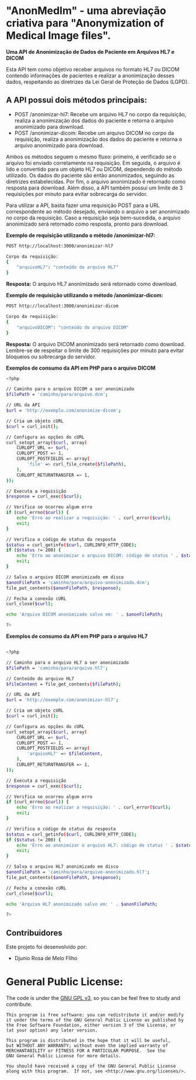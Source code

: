 # "AnonMedIm" - uma abreviação criativa para "Anonymization of Medical Image files".
**Uma API de Anonimização de Dados de Paciente em Arquivos HL7 e DICOM**

Esta API tem como objetivo receber arquivos no formato HL7 ou DICOM contendo informações de pacientes e realizar a anonimização desses dados, respeitando as diretrizes da Lei Geral de Proteção de Dados (LGPD).

## A API possui dois métodos principais:

- POST /anonimizar-hl7: Recebe um arquivo HL7 no corpo da requisição, realiza a anonimização dos dados do paciente e retorna o arquivo anonimizado para download.
- POST /anonimizar-dicom: Recebe um arquivo DICOM no corpo da requisição, realiza a anonimização dos dados do paciente e retorna o arquivo anonimizado para download.

Ambos os métodos seguem o mesmo fluxo: primeiro, é verificado se o arquivo foi enviado corretamente na requisição. Em seguida, o arquivo é lido e convertido para um objeto HL7 ou DICOM, dependendo do método utilizado. Os dados do paciente são então anonimizados, seguindo as diretrizes estabelecidas. Por fim, o arquivo anonimizado é retornado como resposta para download.
Além disso, a API também possui um limite de 3 requisições por minuto para evitar sobrecarga do servidor.

Para utilizar a API, basta fazer uma requisição POST para a URL correspondente ao método desejado, enviando o arquivo a ser anonimizado no corpo da requisição. Caso a requisição seja bem-sucedida, o arquivo anonimizado será retornado como resposta, pronto para download.

**Exemplo de requisição utilizando o método /anonimizar-hl7:**

```sh
POST http://localhost:3000/anonimizar-hl7

Corpo da requisição:
{
    "arquivoHL7": "conteúdo do arquivo HL7"
}
```
**Resposta:**
O arquivo HL7 anonimizado será retornado como download.

**Exemplo de requisição utilizando o método /anonimizar-dicom:**
```sh
POST http://localhost:3000/anonimizar-dicom

Corpo da requisição:
{
    "arquivoDICOM": "conteúdo do arquivo DICOM"
}
```

**Resposta:**
O arquivo DICOM anonimizado será retornado como download.
Lembre-se de respeitar o limite de 300 requisições por minuto para evitar bloqueios ou sobrecarga do servidor.

**Exemplos de consumo da API em PHP para o arquivo DICOM**
```sh
<?php

// Caminho para o arquivo DICOM a ser anonimizado
$filePath = 'caminho/para/arquivo.dcm';

// URL da API
$url = 'http://exemplo.com/anonimize-dicom';

// Cria um objeto cURL
$curl = curl_init();

// Configura as opções do cURL
curl_setopt_array($curl, array(
    CURLOPT_URL => $url,
    CURLOPT_POST => 1,
    CURLOPT_POSTFIELDS => array(
        'file' => curl_file_create($filePath),
    ),
    CURLOPT_RETURNTRANSFER => 1,
));

// Executa a requisição
$response = curl_exec($curl);

// Verifica se ocorreu algum erro
if (curl_errno($curl)) {
    echo 'Erro ao realizar a requisição: ' . curl_error($curl);
    exit;
}

// Verifica o código de status da resposta
$status = curl_getinfo($curl, CURLINFO_HTTP_CODE);
if ($status != 200) {
    echo 'Erro ao anonimizar o arquivo DICOM: código de status ' . $status;
    exit;
}

// Salva o arquivo DICOM anonimizado em disco
$anonFilePath = 'caminho/para/arquivo-anonimizado.dcm';
file_put_contents($anonFilePath, $response);

// Fecha a conexão cURL
curl_close($curl);

echo 'Arquivo DICOM anonimizado salvo em: ' . $anonFilePath;

?>
```

**Exemplos de consumo da API em PHP para o arquivo HL7**
```sh

<?php

// Caminho para o arquivo HL7 a ser anonimizado
$filePath = 'caminho/para/arquivo.hl7';

// Conteúdo do arquivo HL7
$fileContent = file_get_contents($filePath);

// URL da API
$url = 'http://exemplo.com/anonimizar-hl7';

// Cria um objeto cURL
$curl = curl_init();

// Configura as opções do cURL
curl_setopt_array($curl, array(
    CURLOPT_URL => $url,
    CURLOPT_POST => 1,
    CURLOPT_POSTFIELDS => array(
        'arquivoHL7' => $fileContent,
    ),
    CURLOPT_RETURNTRANSFER => 1,
));

// Executa a requisição
$response = curl_exec($curl);

// Verifica se ocorreu algum erro
if (curl_errno($curl)) {
    echo 'Erro ao realizar a requisição: ' . curl_error($curl);
    exit;
}

// Verifica o código de status da resposta
$status = curl_getinfo($curl, CURLINFO_HTTP_CODE);
if ($status != 200) {
    echo 'Erro ao anonimizar o arquivo HL7: código de status ' . $status;
    exit;
}

// Salva o arquivo HL7 anonimizado em disco
$anonFilePath = 'caminho/para/arquivo-anonimizado.hl7';
file_put_contents($anonFilePath, $response);

// Fecha a conexão cURL
curl_close($curl);

echo 'Arquivo HL7 anonimizado salvo em: ' . $anonFilePath;

?>
```
## Contribuidores
Este projeto foi desenvolvido por:
- Djunio Rosa de Melo FIlho

# General Public License:

The code is under the [GNU GPL v3](https://www.gnu.org/licenses/gpl-3.0.html), so you can be feel free to study and contribute.

    This program is free software: you can redistribute it and/or modify
    it under the terms of the GNU General Public License as published by
    the Free Software Foundation, either version 3 of the License, or
    (at your option) any later version.

    This program is distributed in the hope that it will be useful,
    but WITHOUT ANY WARRANTY; without even the implied warranty of
    MERCHANTABILITY or FITNESS FOR A PARTICULAR PURPOSE.  See the
    GNU General Public License for more details.

    You should have received a copy of the GNU General Public License
    along with this program.  If not, see <http://www.gnu.org/licenses/>.